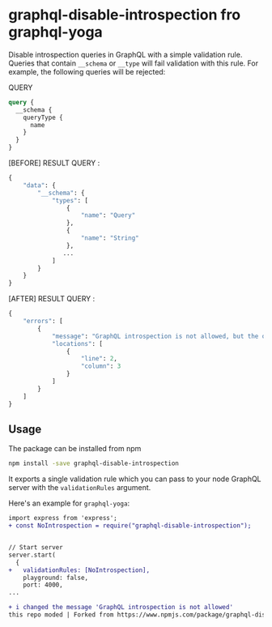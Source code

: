 # graphql-disable-introspection fro graphql-yoga
Disable introspection queries in GraphQL with a simple validation rule. Queries that contain `__schema` or `__type` will fail validation with this rule. For example, the following queries will be rejected:

QUERY

```graphql
query {
  __schema {
    queryType {
      name
    }
  }
}
```

[BEFORE]  RESULT QUERY :

```graphql
{
    "data": {
        "__schema": {
            "types": [
                {
                    "name": "Query"
                },
                {
                    "name": "String"
                },
               ...
            ]
        }
    }
}
```

[AFTER] RESULT QUERY :

```graphql
{
    "errors": [
        {
            "message": "GraphQL introspection is not allowed, but the query contained __schema or __type",
            "locations": [
                {
                    "line": 2,
                    "column": 3
                }
            ]
        }
    ]
}
```


## Usage

The package can be installed from npm

```sh
npm install -save graphql-disable-introspection
```

It exports a single validation rule which you can pass to your node GraphQL server with the `validationRules` argument. 

Here's an example for `graphql-yoga`:

```diff
import express from 'express';
+ const NoIntrospection = require("graphql-disable-introspection");


// Start server
server.start(
  {
+   validationRules: [NoIntrospection],
    playground: false,
    port: 4000,
...

+ i changed the message 'GraphQL introspection is not allowed'
this repo moded | Forked from https://www.npmjs.com/package/graphql-disable-introspection
